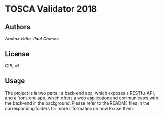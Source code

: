 # TOSCA Validator 2018

## Authors
_Arsène Volte, Paul Charles_

## License
GPL v3

## Usage
The project is in two parts : a back-end app, which exposes a RESTful API, and a front-end app, which offers a web application and communicates with the back-end in the background. Please refer to the README files in the corresponding folders for more information on how to use them.

